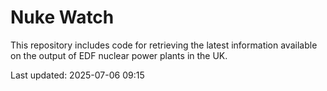 # Nuke Watch

This repository includes code for retrieving the latest information available on the output of EDF nuclear power plants in the UK.

Last updated: 2025-07-06 09:15